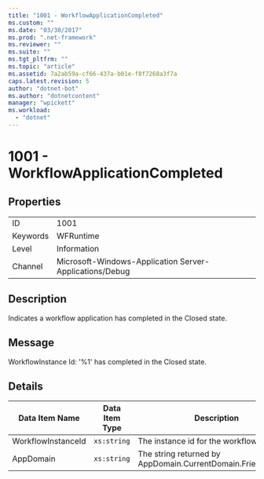 ```yaml
---
title: "1001 - WorkflowApplicationCompleted"
ms.custom: ""
ms.date: "03/30/2017"
ms.prod: ".net-framework"
ms.reviewer: ""
ms.suite: ""
ms.tgt_pltfrm: ""
ms.topic: "article"
ms.assetid: 7a2ab59a-cf66-437a-b01e-f8f7268a3f7a
caps.latest.revision: 5
author: "dotnet-bot"
ms.author: "dotnetcontent"
manager: "wpickett"
ms.workload: 
  - "dotnet"
---
```

# 1001 - WorkflowApplicationCompleted
## Properties  

|||  
|-|-|  
|ID|1001|  
|Keywords|WFRuntime|  
|Level|Information|  
|Channel|Microsoft-Windows-Application Server-Applications/Debug|  

## Description  
 Indicates a workflow application has completed in the Closed state.  

## Message  
 WorkflowInstance Id: '%1' has completed in the Closed state.  

## Details  


|   Data Item Name   | Data Item Type |                         Description                          |
|--------------------|----------------|--------------------------------------------------------------|
| WorkflowInstanceId |  `xs:string`   |               The instance id for the workflow               |
|     AppDomain      |  `xs:string`   | The string returned by AppDomain.CurrentDomain.FriendlyName. |

